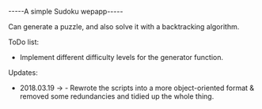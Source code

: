 -----A simple Sudoku wepapp-----

Can generate a puzzle, and also solve it with a backtracking algorithm.

ToDo list:
 - Implement different difficulty levels for the generator function.
 
 Updates:
 - 2018.03.19 -> - Rewrote the scripts into a more object-oriented format & removed some redundancies and tidied up the whole thing.
